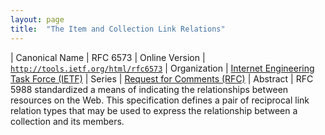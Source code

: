 ```yaml
---
layout: page
title:  "The Item and Collection Link Relations"
---
```


| Canonical Name | RFC 6573
| Online Version | [`http://tools.ietf.org/html/rfc6573`](http://tools.ietf.org/html/rfc6573)
| Organization | [Internet Engineering Task Force (IETF)](..)
| Series | [Request for Comments (RFC)](.)
| Abstract | RFC 5988 standardized a means of indicating the relationships between resources on the Web. This specification defines a pair of reciprocal link relation types that may be used to express the relationship between a collection and its members.